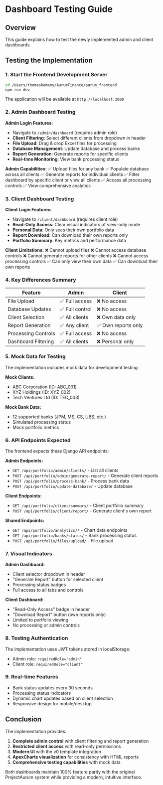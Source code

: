 # Dashboard Testing Guide

## Overview
This guide explains how to test the newly implemented admin and client dashboards.

## Testing the Implementation

### 1. Start the Frontend Development Server

```bash
cd /Users/thomaskemeny/AurumFinance/aurum_frontend
npm run dev
```

The application will be available at `http://localhost:3000`

### 2. Admin Dashboard Testing

**Admin Login Features:**
- Navigate to `/admin/dashboard` (requires admin role)
- **Client Filtering**: Select different clients from dropdown in header
- **File Upload**: Drag & drop Excel files for processing
- **Database Management**: Update database and process banks
- **Report Generation**: Generate reports for specific clients
- **Real-time Monitoring**: View bank processing status

**Admin Capabilities:**
✅ Upload files for any bank
✅ Populate database across all clients
✅ Generate reports for individual clients
✅ Filter dashboard by specific client or view all clients
✅ Access all processing controls
✅ View comprehensive analytics

### 3. Client Dashboard Testing

**Client Login Features:**
- Navigate to `/client/dashboard` (requires client role)
- **Read-Only Access**: Clear visual indicators of view-only mode
- **Personal Data**: Only sees their own portfolio data
- **Report Download**: Can download their own reports only
- **Portfolio Summary**: Key metrics and performance data

**Client Limitations:**
❌ Cannot upload files
❌ Cannot access database controls
❌ Cannot generate reports for other clients
❌ Cannot access processing controls
✅ Can only view their own data
✅ Can download their own reports

### 4. Key Differences Summary

| Feature | Admin | Client |
|---------|--------|---------|
| File Upload | ✅ Full access | ❌ No access |
| Database Updates | ✅ Full control | ❌ No access |
| Client Selection | ✅ All clients | ❌ Own data only |
| Report Generation | ✅ Any client | ✅ Own reports only |
| Processing Controls | ✅ Full access | ❌ No access |
| Dashboard Filtering | ✅ All clients | ❌ Personal only |

### 5. Mock Data for Testing

The implementation includes mock data for development testing:

**Mock Clients:**
- ABC Corporation (ID: ABC_001)
- XYZ Holdings (ID: XYZ_002) 
- Tech Ventures Ltd (ID: TEC_003)

**Mock Bank Data:**
- 12 supported banks (JPM, MS, CS, UBS, etc.)
- Simulated processing status
- Mock portfolio metrics

### 6. API Endpoints Expected

The frontend expects these Django API endpoints:

**Admin Endpoints:**
- `GET /api/portfolio/admin/clients/` - List all clients
- `POST /api/portfolio/admin/generate-report/` - Generate client reports
- `POST /api/portfolio/process-bank/` - Process bank data
- `POST /api/portfolio/update-database/` - Update database

**Client Endpoints:**
- `GET /api/portfolio/client/summary/` - Client portfolio summary
- `POST /api/portfolio/client/report/` - Generate client's own report

**Shared Endpoints:**
- `GET /api/portfolio/analytics/*` - Chart data endpoints
- `GET /api/portfolio/banks/status/` - Bank processing status
- `POST /api/portfolio/files/upload/` - File upload

### 7. Visual Indicators

**Admin Dashboard:**
- Client selector dropdown in header
- "Generate Report" button for selected client
- Processing status badges
- Full access to all tabs and controls

**Client Dashboard:**
- "Read-Only Access" badge in header
- "Download Report" button (own reports only)
- Limited to portfolio viewing
- No processing or admin controls

### 8. Testing Authentication

The implementation uses JWT tokens stored in localStorage:
- Admin role: `requiredRole="admin"`
- Client role: `requiredRole="client"`

### 9. Real-time Features

- Bank status updates every 30 seconds
- Processing status indicators
- Dynamic chart updates based on client selection
- Responsive design for mobile/desktop

## Conclusion

The implementation provides:
1. **Complete admin control** with client filtering and report generation
2. **Restricted client access** with read-only permissions
3. **Modern UI** with the v0 template integration
4. **ApexCharts visualization** for consistency with HTML reports
5. **Comprehensive testing capabilities** with mock data

Both dashboards maintain 100% feature parity with the original ProjectAurum system while providing a modern, intuitive interface.
